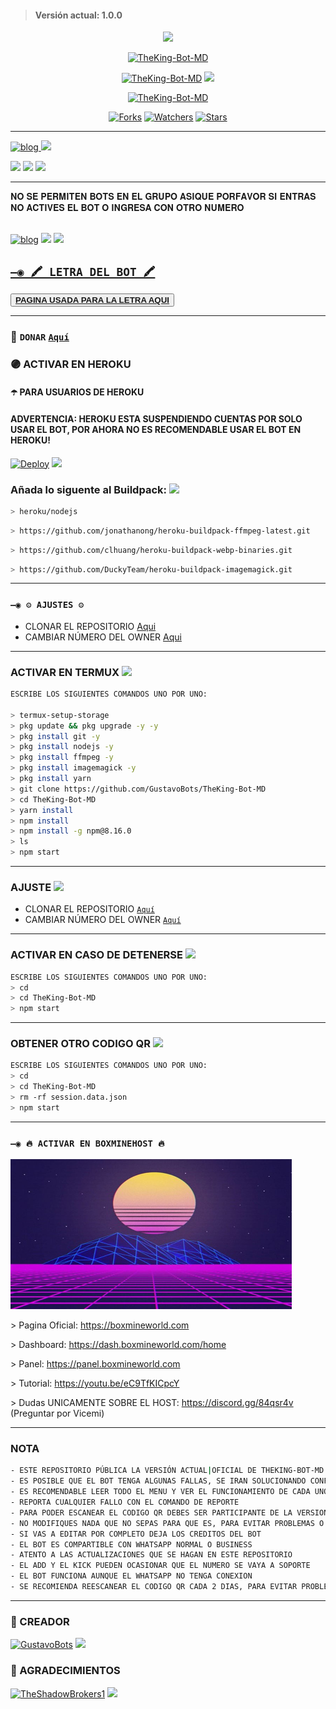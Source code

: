 > #### Versión actual: 1.0.0

<p align="center"> 
  <a href="https://github.com/GustavoBots"><img src="http://readme-typing-svg.herokuapp.com?font=Arial+black&color=DCC12E&lines=SE+BIENVENIDO+A+;%F0%9F%91%91THE+KING+BOT%F0%9F%91%91;ESPERO+TE+GUSTE;Y+DISFRUTES+DEL+RINADO;NOS+VEMOS+%F0%9F%91%8B" height="70px"
</p>

<p align="center">
<img src="https://c.tenor.com/rhFkUvCXgHEAAAAd/fate-grand-order-ars-almadel-salomonis.gif" alt="TheKing-Bot-MD" width="600"/>
</p>


<p align="center">
<a href="#"><img title="TheKing-Bot-MD" src="https://img.shields.io/badge/-ME%20REGALARIAS%20UNA%20ESTRELLA%20%F0%9F%8C%9F%20PARA%20SEGUIR%20CRECUIENDO%3F%20%C2%A1GRACIAS!-brightgreen"></a> <img src="https://c.tenor.com/bC1D3In4_sMAAAAM/gilgamesh-fate.gif" height="50px">
</p>  

<p align="center">
<a href="#"><img title="TheKing-Bot-MD" src="https://img.shields.io/badge/-PORFA%20LEE%20TODO%20EL%20README%20PARA%20QUE%20NO%20HAIGA%20ERRORES-informational">
</a>
    
<p align="center">   
<a href="https://github.com/GustavoBots/TheKing-Bot-MD/network/members"><img title="Forks" src="https://img.shields.io/github/forks/GustavoBots/TheKing-Bot-MD?label=Forks&color=blue&style=flat-square"></a>
<a href="https://github.com/GustavoBots/TheKing-Bot-MD/watchers"><img title="Watchers" src="https://img.shields.io/github/watchers/GustavoBots/TheKing-Bot-MD?label=Watchers&color=green&style=flat-square"></a>
<a href="https://github.com/GustavoBots/TheKing-Bot-MD/stargazers"><img title="Stars" src="https://img.shields.io/github/stars/GustavoBots/TheKing-Bot-MD?label=Stars&color=yellow&style=flat-square"></a>
</p>

-----
[![blog](https://img.shields.io/badge/YouTube-FF0000?style=for-the-badge&logo=youtube&logoColor=white)
](https://www.youtube.com/channel/UCEICW09O6526a1uArUGef7Q)  <img src="https://i.pinimg.com/originals/f9/fd/ee/f9fdee9073b6b6c4ade999a359fbd012.gif" height="50px">

<p align="hihg">   
<a href="https://instagram.com/gustavo_smpi/" target="_blank"> <img src="https://img.shields.io/badge/-Instagram-%23E4405F?style=for-the-badge&logo=instagram&logoColor=white" target="_blank"></a> <img src="https://github.com/siegrin/siegrin/blob/main/Assets/Handshake.gif" height="30px">
<a href="https://github.com/GustavoBots"><img src="http://readme-typing-svg.herokuapp.com?font=mono&size=14&duration=3000&color=090727&center=verdadero&vCenter=verdadero&lines=Solo+escr%C3%ADba+si+tiene+dudas." height="60px"
</p>
  
----
<a>
𝐍𝐎 𝐒𝐄 𝐏𝐄𝐑𝐌𝐈𝐓𝐄𝐍 𝐁𝐎𝐓𝐒 𝐄𝐍 𝐄𝐋 𝐆𝐑𝐔𝐏𝐎 𝐀𝐒𝐈𝐐𝐔𝐄 𝐏𝐎𝐑𝐅𝐀𝐕𝐎𝐑 𝐒𝐈 𝐄𝐍𝐓𝐑𝐀𝐒 𝐍𝐎 𝐀𝐂𝐓𝐈𝐕𝐄𝐒 𝐄𝐋 𝐁𝐎𝐓 𝐎 𝐈𝐍𝐆𝐑𝐄𝐒𝐀 𝐂𝐎𝐍 𝐎𝐓𝐑𝐎 𝐍𝐔𝐌𝐄𝐑𝐎
</a>
<br>
<br>
  
[![blog](https://img.shields.io/badge/Grupo1-Family_Bot_Senpai-25D366?style=for-the-badge&logo=whatsapp&logoColor=white 
)](https://chat.whatsapp.com/L8nOI3GiXSO9UZkFdiN4Wd) <a href="https://chat.whatsapp.com/L8nOI3GiXSO9UZkFdiN4Wd"> <img src="https://upload.wikimedia.org/wikipedia/commons/thumb/1/19/WhatsApp_logo-color-vertical.svg/1200px-WhatsApp_logo-color-vertical.svg.png" height="29px"></a>
<a href="http://wa.me/573017901707" target="blank"><img src="https://img.shields.io/badge/Gustavo_Creador-25D366?style=for-the-badge&logo=whatsapp&logoColor=white" />
### <p><h2>`—◉ 🖍 LETRA DEL BOT 🖍`</h2>
<button><strong><a href="https://smiley.cool/es/weirdmaker.php">PAGINA USADA PARA LA LETRA AQUI</a></strong></button></p>

-----
  
### 💖 ```DONAR``` [`Aquí`](https://paypal.me/GGutierrezContreras)
### 🟣 ACTIVAR EN HEROKU 
#### ☂️ PARA USUARIOS DE HEROKU 
#### ADVERTENCIA: HEROKU ESTA SUSPENDIENDO CUENTAS POR SOLO USAR EL BOT, POR AHORA NO ES RECOMENDABLE USAR EL BOT EN HEROKU!

[![Deploy](https://www.herokucdn.com/deploy/button.svg)](https://heroku.com/deploy?template=https://github.com/GustavoBots/TheKing-Bot-MD) <img src="https://c.tenor.com/zfudrC34xYIAAAAM/gilgamesh.gif" height="50px">
### Añada lo siguente al Buildpack: <img src="https://cdn-0.emojis.wiki/emoji-pics/microsoft/backhand-index-pointing-down-microsoft.png" height="32px">
```bash
> heroku/nodejs
```
```bash
> https://github.com/jonathanong/heroku-buildpack-ffmpeg-latest.git
```
```bash
> https://github.com/clhuang/heroku-buildpack-webp-binaries.git
```
```bash
> https://github.com/DuckyTeam/heroku-buildpack-imagemagick.git
```
----
  
### `—◉ ⚙️ AJUSTES ⚙️`
- CLONAR EL REPOSITORIO [Aqui](https://github.com/GustavoBots/TheKing-Bot-MD/fork)
- CAMBIAR NÚMERO DEL OWNER [Aqui](https://github.com/GustavoBots/TheKing-Bot-MD/blob/master/config.js)
  
----

### ACTIVAR EN TERMUX  <img src="https://c.tenor.com/U3Xsaa-hkCQAAAAM/nero-fate.gif" height="32px">
```bash
ESCRIBE LOS SIGUIENTES COMANDOS UNO POR UNO:

> termux-setup-storage
> pkg update && pkg upgrade -y -y
> pkg install git -y
> pkg install nodejs -y
> pkg install ffmpeg -y
> pkg install imagemagick -y
> pkg install yarn
> git clone https://github.com/GustavoBots/TheKing-Bot-MD
> cd TheKing-Bot-MD
> yarn install 
> npm install
> npm install -g npm@8.16.0
> ls
> npm start
```
----  
  
###  AJUSTE <img src="https://i.pinimg.com/originals/98/1b/e2/981be28d3ec7b85bfb797a5f9e6a01c2.png" height="32px">
- CLONAR EL REPOSITORIO [`Aquí`](https://github.com/GustavoBots/TheKing-Bot-MD/fork)
- CAMBIAR NÚMERO DEL OWNER [`Aquí`](https://github.com/GustavoBots/TheKing-Bot-MD/blob/master/config.js)
----  

### ACTIVAR EN CASO DE DETENERSE <img src="https://c.tenor.com/RS8ZRIXO7TYAAAAM/anime-castor.gif" height="30px">
```bash
ESCRIBE LOS SIGUIENTES COMANDOS UNO POR UNO:
> cd 
> cd TheKing-Bot-MD
> npm start
```
  
----

### OBTENER OTRO CODIGO QR  <img src="https://c.tenor.com/rLHIYMRAZUUAAAAM/gilgamesh-babylonia.gif" height="30px">
```bash
ESCRIBE LOS SIGUIENTES COMANDOS UNO POR UNO:
> cd 
> cd TheKing-Bot-MD
> rm -rf session.data.json
> npm start
```
----
### `—◉ 🔥 ACTIVAR EN BOXMINEHOST 🔥`
<a href="https://boxmineworld.com"><img src="https://raw.githubusercontent.com/BrunoSobrino/TheMystic-Bot-MD/master/src/Pre%20Bot%20Publi.png" width="450" height="240" alt="JPG"/></a>
<p>> Pagina Oficial:
<a href="https://boxmineworld.com">https://boxmineworld.com</a>
<p>> Dashboard:
<a href="https://dash.boxmineworld.com/home">https://dash.boxmineworld.com/home</a>
<p>> Panel:
<a href="https://panel.boxmineworld.com">https://panel.boxmineworld.com</a>
<p>> Tutorial:
<a href="https://youtu.be/eC9TfKICpcY">https://youtu.be/eC9TfKICpcY</a>
<p>> Dudas UNICAMENTE SOBRE EL HOST:
<a href="https://discord.gg/84qsr4v">https://discord.gg/84qsr4v</a> (Preguntar por Vicemi)
</p>
  
----

### NOTA 
```bash
- ESTE REPOSITORIO PÚBLICA LA VERSIÓN ACTUAL|OFICIAL DE THEKING-BOT-MD  
- ES POSIBLE QUE EL BOT TENGA ALGUNAS FALLAS, SE IRAN SOLUCIONANDO CONFORME SE VAYAN DETECTANDO
- ES RECOMENDABLE LEER TODO EL MENU Y VER EL FUNCIONAMIENTO DE CADA UNO DE LOS COMANDOS
- REPORTA CUALQUIER FALLO CON EL COMANDO DE REPORTE 
- PARA PODER ESCANEAR EL CODIGO QR DEBES SER PARTICIPANTE DE LA VERSION MULTI-DEVICE (BETA) DE WHATSAPP
- NO MODIFIQUES NADA QUE NO SEPAS PARA QUE ES, PARA EVITAR PROBLEMAS O ERRORES
- SI VAS A EDITAR POR COMPLETO DEJA LOS CREDITOS DEL BOT 
- EL BOT ES COMPARTIBLE CON WHATSAPP NORMAL O BUSINESS
- ATENTO A LAS ACTUALIZACIONES QUE SE HAGAN EN ESTE REPOSITORIO
- EL ADD Y EL KICK PUEDEN OCASIONAR QUE EL NUMERO SE VAYA A SOPORTE 
- EL BOT FUNCIONA AUNQUE EL WHATSAPP NO TENGA CONEXION 
- SE RECOMIENDA REESCANEAR EL CODIGO QR CADA 2 DIAS, PARA EVITAR PROBLEMAS O ERRORES
```
  
----

  
### 🌟 CREADOR 
 
[![GustavoBots](https://github.com/GustavoBots.png?size=100)](https://github.com/GustavoBots) <img src="https://c.tenor.com/NnDJuK64VrUAAAAM/gawain-fate-extra-last-encore.gif" height="100px">
 
### 🌟 AGRADECIMIENTOS
 
[![TheShadowBrokers1](https://github.com/BrunoSobrino.png?size=100)](https://github.com/BrunoSobrino) <img src="https://c.tenor.com/c8SIN4sVRgsAAAAC/cat-kitten.gif" height="100px">

  
  
